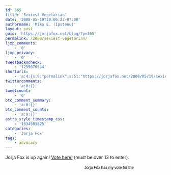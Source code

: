 ```yaml
---
id: 365
title: 'Sexiest Vegetarian'
date: '2008-05-19T20:06:23-07:00'
authorname: 'Mika E. (Ipstenu)'
layout: post
guid: 'https://jorjafox.net/blog/?p=365'
permalink: /2008/sexiest-vegetarian/
ljxp_comments:
    - '0'
ljxp_privacy:
    - '0'
tweetbackscheck:
    - '1259670544'
shorturls:
    - 'a:4:{s:9:"permalink";s:51:"https://jorjafox.net/2008/05/19/sexiest-vegetarian/";s:7:"tinyurl";s:25:"http://tinyurl.com/oxymdl";s:4:"isgd";s:18:"http://is.gd/53cFg";s:5:"bitly";s:20:"http://bit.ly/67ipiE";}'
twittercomments:
    - 'a:0:{}'
tweetcount:
    - '0'
btc_comment_summary:
    - 'a:0:{}'
btc_comment_counts:
    - 'a:0:{}'
astra_style_timestamp_css:
    - '1634583825'
categories:
    - 'Jorja Fox'
tags:
    - advocacy
---
```


Jorja Fox is up again!  <a href="http://www.peta.org/feat/sexiest_vegetarian_celebrity_2008/index.asp">Vote here!</a> (must be over 13 to enter).

<center><a href="http://www.peta.org/feat/sexiest_vegetarian_celebrity_2008/index.asp?c=svcwb" style='margin: 10px 0; padding: 3px 6px 0 92px; width: 468px; height: 60px; font: 12px Arial, Helvetica, sans-serif; color: #000; text-decoration: none; background: url(http://www.peta.org/images/468x60_banner_CUSTOM.gif) top left no-repeat; display: block;'>Jorja Fox has my vote for the</a></center>
